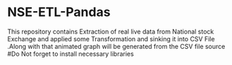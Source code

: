# NSE-ETL-Pandas
This repository contains Extraction of real live data from National stock Exchange and applied some Transformation and sinking it into CSV File .Along with that animated graph will be generated from the CSV file source  #Do Not forget to install necessary libraries
